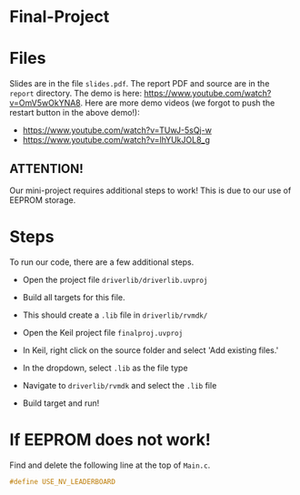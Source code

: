 # Final-Project

# Files
Slides are in the file `slides.pdf`.
The report PDF and source are in the `report` directory.
The demo is here: https://www.youtube.com/watch?v=OmV5wOkYNA8.
Here are more demo videos (we forgot to push the restart button in the above demo!):
* https://www.youtube.com/watch?v=TUwJ-5sQj-w
* https://www.youtube.com/watch?v=lhYUkJOL8_g

## ATTENTION!
Our mini-project requires additional steps to work!
This is due to our use of EEPROM storage.

# Steps
To run our code, there are a few additional steps. 

* Open the project file `driverlib/driverlib.uvproj`

* Build all targets for this file. 

* This should create a `.lib` file in `driverlib/rvmdk/`

* Open the Keil project file `finalproj.uvproj`

* In Keil, right click on the source folder and select 'Add existing files.' 

* In the dropdown, select `.lib` as the file type

* Navigate to `driverlib/rvmdk` and select the `.lib` file

* Build target and run!

# If EEPROM does not work!

Find and delete the following line at the top of `Main.c`.

```c
#define USE_NV_LEADERBOARD
```
